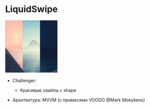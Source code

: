 # LiquidSwipe
    
<img src="https://github.com/ihValery/LiquidSwipe/blob/main/LiquidSwipe/Assets.xcassets/AppIcon.appiconset/Icon-83.5%402x.png"></a>
- Challenger:
    - Красивые свайпы с shape

- Архитектура: MVVM (с примесями VOODO @Mark Moeykens)
